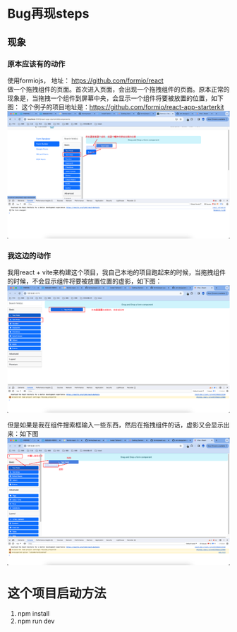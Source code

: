 # Bug再现steps
## 现象
### 原本应该有的动作
使用formiojs， 地址： https://github.com/formio/react  
做一个拖拽组件的页面。首次进入页面，会出现一个拖拽组件的页面。原本正常的现象是，当拖拽一个组件到屏幕中央，会显示一个组件将要被放置的位置，如下图：
这个例子的项目地址是：https://github.com/formio/react-app-starterkit
![image](image.png)

### 我这边的动作
我用react + vite来构建这个项目，我自己本地的项目跑起来的时候，当拖拽组件的时候，不会显示组件将要被放置位置的虚影，如下图：
![Alt text](image-1.png)

但是如果是我在组件搜索框输入一些东西，然后在拖拽组件的话，虚影又会显示出来：如下图
![Alt text](image-2.png)


# 这个项目启动方法
1. npm install
2. npm run dev